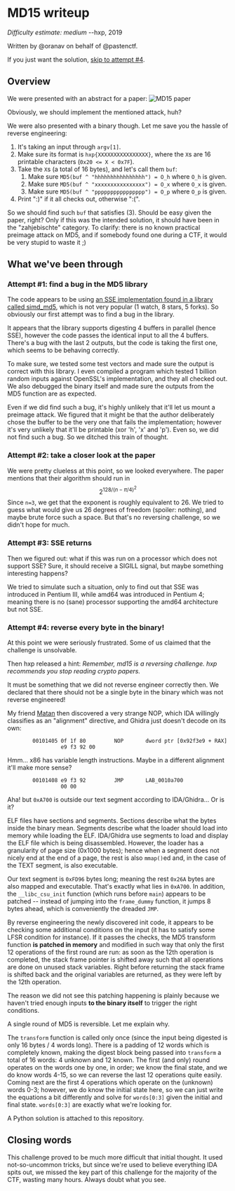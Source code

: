 # MD15 writeup

_Difficulty estimate: medium_
--hxp, 2019

Written by @oranav on behalf of @pastenctf.

If you just want the solution, [skip to attempt #4](#attempt-4-reverse-every-byte-in-the-binary).

## Overview

We were presented with an abstract for a paper:
![MD15 paper](https://2019.ctf.link/assets/files/md15-8ea9df9e3f601d35.png)

Obviously, we should implement the mentioned attack, huh?

We were also presented with a binary though. Let me save you the hassle of reverse engineering:

1. It's taking an input through `argv[1]`.
2. Make sure its format is  `hxp{XXXXXXXXXXXXXXXX}`, where the `X`s are 16 printable characters (`0x20 <= X < 0x7F`).
3. Take the `X`s (a total of 16 bytes), and let's call them `buf`:
   1. Make sure `MD5(buf ^ "hhhhhhhhhhhhhhhh") = O_h` where `O_h` is given.
   2. Make sure `MD5(buf ^ "xxxxxxxxxxxxxxxx") = O_x` where `O_x` is given.
   3. Make sure `MD5(buf ^ "pppppppppppppppp") = O_p` where `O_p` is given.
4. Print ":)" if it all checks out, otherwise ":(".

So we should find such `buf` that satisfies (3). Should be easy given the paper, right? Only if this was the intended solution, it should have been in the "zahjebischte" category. To clarify: there is no known practical preimage attack on MD5, and if somebody found one during a CTF, it would be very stupid to waste it ;)

## What we've been through

### Attempt #1: find a bug in the MD5 library

The code appears to be using [an SSE implementation found in a library called simd_md5](https://github.com/krisprice/simd_md5/blob/master/simd_md5/md5_sse.c), which is not very popular (1 watch, 8 stars, 5 forks). So obviously our first attempt was to find a bug in the library.

It appears that the library supports digesting 4 buffers in parallel (hence SSE), however the code passes the identical input to all the 4 buffers. There's a bug with the last 2 outputs, but the code is taking the first one, which seems to be behaving correctly.

To make sure, we tested some test vectors and made sure the output is correct with this library. I even compiled a program which tested 1 billion random inputs against OpenSSL's implementation, and they all checked out. We also debugged the binary itself and made sure the outputs from the MD5 function are as expected.

Even if we did find such a bug, it's highly unlikely that it'll let us mount a preimage attack. We figured that it might be that the author deliberately chose the buffer to be the very one that fails the implementation; however it's very unlikely that it'll be printable (xor 'h', 'x' and 'p'). Even so, we did not find such a bug. So we ditched this train of thought.

### Attempt #2: take a closer look at the paper

We were pretty clueless at this point, so we looked everywhere. The paper mentions that their algorithm should run in
$$
2^{128/(n-\pi/4)^2}
$$
Since `n=3`, we get that the exponent is roughly equivalent to 26. We tried to guess what would give us 26 degrees of freedom (spoiler: nothing), and maybe brute force such a space. But that's no reversing challenge, so we didn't hope for much.

### Attempt #3: SSE returns

Then we figured out: what if this was run on a processor which does not support SSE? Sure, it should receive a SIGILL signal, but maybe something interesting happens?

We tried to simulate such a situation, only to find out that SSE was introduced in Pentium III, while amd64 was introduced in Pentium 4; meaning there is no (sane) processor supporting the amd64 architecture but not SSE.

### Attempt #4: reverse every byte in the binary!

At this point we were seriously frustrated. Some of us claimed that the challenge is unsolvable.

Then hxp released a hint: _Remember, md15 is a reversing challenge. hxp recommends you stop reading crypto papers._

It must be something that we did not reverse engineer correctly then. We declared that there should not be a single byte in the binary which was not reverse engineered!

My friend [Matan](https://ctftime.org/user/4749) then discovered a very strange NOP, which IDA willingly classifies as an "alignment" directive, and Ghidra just doesn't decode on its own:

```assembly
        00101405 0f 1f 80         NOP       dword ptr [0x92f3e9 + RAX]
                 e9 f3 92 00
```

Hmm... x86 has variable length instructions. Maybe in a different alignment it'll make more sense?

```assembly
        00101408 e9 f3 92         JMP       LAB_0010a700
                 00 00
```

Aha! but `0xA700` is outside our text segment according to IDA/Ghidra... Or is it?

ELF files have sections and segments. Sections describe what the bytes inside the binary mean. Segments describe what the loader should load into memory while loading the ELF. IDA/Ghidra use segments to load and display the ELF file which is being disassembled. However, the loader has a granularity of page size (0x1000 bytes); hence when a segment does not nicely end at the end of a page, the rest is also `mmap()`ed and, in the case of the TEXT segment, is also executable.

Our text segment is `0xFD96` bytes long; meaning the rest `0x26A` bytes are also mapped and executable. That's exactly what lies in `0xA700`. In addition, the `__libc_csu_init` function (which runs before `main`) appears to be patched -- instead of jumping into the `frame_dummy` function, it jumps 8 bytes ahead, which is conveniently the dreaded `JMP`.

By reverse engineering the newly discovered init code, it appears to be checking some additional conditions on the input (it has to satisfy some LFSR condition for instance). If it passes the checks, the MD5 transform function **is patched in memory** and modified in such way that only the first 12 operations of the first round are run: as soon as the 12th operation is completed, the stack frame pointer is shifted away such that all operations are done on unused stack variables. Right before returning the stack frame is shifted back and the original variables are returned, as they were left by the 12th operation.

The reason we did not see this patching happening is plainly because we haven't tried enough inputs **to the binary itself** to trigger the right conditions.

A single round of MD5 is reversible. Let me explain why.

The `transform` function is called only once (since the input being digested is only 16 bytes / 4 words long). There is a padding of 12 words which is completely known, making the digest block being passed into `transform` a total of 16 words: 4 unknown and 12 known. The first (and only) round operates on the words one by one, in order; we know the final state, and we do know words 4-15, so we can reverse the last 12 operations quite easily. Coming next are the first 4 operations which operate on the (unknown) words 0-3; however, we do know the initial state here, so we can just write the equations a bit differently and solve for `words[0:3]` given the initial and final state. `words[0:3]` are exactly what we're looking for.

A Python solution is attached to this repository.

## Closing words

This challenge proved to be much more difficult that initial thought. It used not-so-uncommon tricks, but since we're used to believe everything IDA spits out, we missed the key part of this challenge for the majority of the CTF, wasting many hours. Always doubt what you see.
